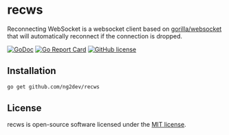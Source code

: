 # recws

Reconnecting WebSocket is a websocket client based on [gorilla/websocket](https://github.com/gorilla/websocket) that will automatically reconnect if the connection is dropped.

[![GoDoc](https://godoc.org/github.com/ng2dev/recws?status.svg)](https://godoc.org/github.com/ng2dev/recws)
[![Go Report Card](https://goreportcard.com/badge/github.com/ng2dev/recws)](https://goreportcard.com/report/github.com/ng2dev/recws)
[![GitHub license](https://img.shields.io/github/license/Naereen/StrapDown.js.svg)](https://github.com/Naereen/StrapDown.js/blob/master/LICENSE)

## Installation

```bash
go get github.com/ng2dev/recws
```

## License

recws is open-source software licensed under the [MIT license](https://opensource.org/licenses/MIT).